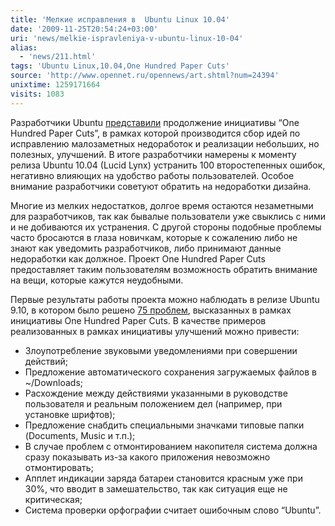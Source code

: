 ```yaml
---
title: 'Мелкие исправления в  Ubuntu Linux 10.04'
date: '2009-11-25T20:54:24+03:00'
uri: 'news/melkie-ispravleniya-v-ubuntu-linux-10-04'
alias: 
  - 'news/211.html'
tags: 'Ubuntu Linux,10.04,One Hundred Paper Cuts'
source: 'http://www.opennet.ru/opennews/art.shtml?num=24394'
unixtime: 1259171664
visits: 1083
---
```

Разработчики Ubuntu [представили](http://davidsiegel.org/100papercuts-karmic-lucid/) продолжение инициативы “One Hundred Paper Cuts”, в рамках которой производится сбор идей по исправлению малозаметных недоработок и реализации небольших, но полезных, улучшений. В итоге разработчики намерены к моменту релиза Ubuntu 10.04 (Lucid Lynx) устранить 100 второстепенных ошибок, негативно влияющих на удобство работы пользователей. Особое внимание разработчики советуют обратить на недоработки дизайна.

Многие из мелких недостатков, долгое время остаются незаметными для разработчиков, так как бывалые пользователи уже свыклись с ними и не добиваются их устранения. С другой стороны подобные проблемы часто бросаются в глаза новичкам, которые к сожалению либо не знают как уведомить разработчиков, либо принимают данные недоработки как должное. Проект One Hundred Paper Cuts предоставляет таким пользователям возможность обратить внимание на вещи, которые кажутся неудобными.

Первые результаты работы проекта можно наблюдать в релизе Ubuntu 9.10, в котором было решено [75 проблем](https://bugs.edge.launchpad.net/hundredpapercuts/+bugs?field.searchtext=&orderby=-importance&search=Search&field.status:list=FIXCOMMITTED&field.status:list=FIXRELEASED&assignee_option=any&field.assignee=&field.bug_reporter=&field.bug_supervisor=&field.bug_commenter=&field.subscriber=&field.omit_dupes.used=&field.omit_dupes=on&field.has_patch.used=&field.has_cve.used=&field.tag=&field.tags_combinator=ANY), высказанных в рамках инициативы One Hundred Paper Cuts. В качестве примеров реализованных в рамках инициативы улучшений можно привести:

*   Злоупотребление звуковыми уведомлениями при совершении действий;
*   Предложение автоматического сохранения загружаемых файлов в ~/Downloads;
*   Расхождение между действиями указанными в руководстве пользователя и реальным положением дел (например, при установке шрифтов);
*   Предложение снабдить специальными значками типовые папки (Documents, Music и т.п.);
*   В случае проблем с отмонтированием накопителя система должна сразу показывать из-за какого приложения невозможно отмонтировать;
*   Апплет индикации заряда батареи становится красным уже при 30%, что вводит в замешательство, так как ситуация еще не критическая;
*   Система проверки орфографии считает ошибочным слово “Ubuntu”.
